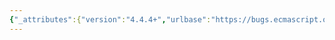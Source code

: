 ```yaml
---
{"_attributes":{"version":"4.4.4+","urlbase":"https://bugs.ecmascript.org/","maintainer":"dherman@mozilla.com"},"bug":{"bug_id":4457,"creation_ts":"2015-08-21 11:09:00 -0700","short_desc":"9.2 ECMAScript Function Objects, Table 27: Also mention \"null\" ?","delta_ts":"2015-08-21 11:09:15 -0700","product":"ECMA-262 Edition 6","component":"editorial issues","version":"unspecified","rep_platform":"All","op_sys":"All","bug_status":"CONFIRMED","priority":"Normal","bug_severity":"normal","everconfirmed":true,"reporter":{"uid":"andrebargull","name":"André Bargull"},"assigned_to":{"uid":"allen","name":"Allen Wirfs-Brock"},"long_desc":{"commentid":14617,"comment_count":0,"who":{"uid":"andrebargull","name":"André Bargull"},"bug_when":"2015-08-21 11:09:15 -0700","thetext":"9.2 ECMAScript Function Objects, Table 27 — Internal Slots of ECMAScript Function Objects\n\nDescription for [[ThisMode]]: \n---\nglobal means that a this value of undefined is interpreted as a reference to the global object.\n---\n\n\nMaybe add \"null\" -> \"a this value of undefined or null is interpreted ...\" ?"}}}
---
```


